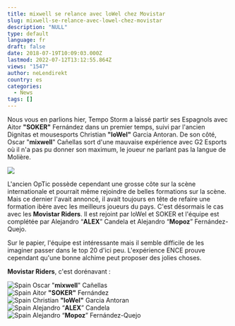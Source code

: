 ```yaml
---
title: mixwell se relance avec loWel chez Movistar
slug: mixwell-se-relance-avec-lowel-chez-movistar
description: "NULL"
type: default
language: fr
draft: false
date: 2018-07-19T10:09:03.000Z
lastmod: 2022-07-12T13:12:55.864Z
views: "1547"
author: neLendirekt
country: es
categories:
  - News
tags: []
---
```

Nous vous en parlions hier, Tempo Storm a laissé partir ses Espagnols avec Aitor **"SOKER"** Fernández dans un premier temps, suivi par l'ancien Dignitas et mousesports Christian **"loWel"** Garcia Antoran. De son côté, Oscar "**mixwell**" Cañellas sort d'une mauvaise expérience avec G2 Esports où il n'a pas pu donner son maximum, le joueur ne parlant pas la langue de Molière.

![](/images/articles/5b505c6c401f5/images/8r2ppIU81HHOxoqSd3Jas7ctgRXqPlJK4DO6Eanz.jpeg)

L'ancien OpTic possède cependant une grosse côte sur la scène internationale et pourrait même rejoindre de belles formations sur la scène. Mais ce dernier l'avait annoncé, il avait toujours en tête de refaire une formation ibère avec les meilleurs joueurs du pays. C'est désormais le cas avec les **Movistar Riders**. Il est rejoint par loWel et SOKER et l'équipe est complétée par Alejandro “**ALEX**” Candela et Alejandro “**Mopoz**” Fernández-Quejo.

Sur le papier, l'équipe est intéressante mais il semble difficile de les imaginer passer dans le top 20 d'ici peu. L'expérience ENCE prouve cependant qu'une bonne alchime peut proposer des jolies choses.

**Movistar Riders**, c'est dorénavant :

![Spain](/images/countries/es.svg)⁠ Oscar "**mixwell**" Cañellas  
![Spain](/images/countries/es.svg)⁠ Aitor **"SOKER"** Fernández  
![Spain](/images/countries/es.svg)⁠ Christian **"loWel"** Garcia Antoran  
![Spain](/images/countries/es.svg)⁠ Alejandro “**ALEX**” Candela  
![Spain](/images/countries/es.svg)⁠ Alejandro “**Mopoz**” Fernández-Quejo
